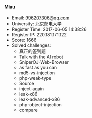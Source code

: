 #### Miau  

* Email: 996207306@qq.com  
* University: 北京邮电大学  
* Register Time: 2017-06-05 14:38:26  
* Register IP: 220.181.171.122  
* Score: 1666  
* Solved challenges: 
  * 真正的签到题  
  * Talk with the AI robot  
  * SniperOJ-Web-Browser  
  * as fast as you can  
  * md5-vs-injection  
  * php-weak-type  
  * Source  
  * inject-again  
  * leak-x86  
  * leak-advanced-x86  
  * php-object-injection  
  * compare  
